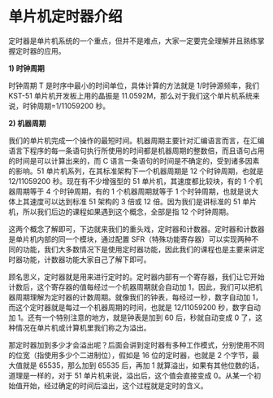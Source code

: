 # 单片机定时器介绍

定时器是单片机系统的一个重点，但并不是难点，大家一定要完全理解并且熟练掌握定时器的应用。

**1) 时钟周期**

时钟周期 T 是时序中最小的时间单位，具体计算的方法就是 1/时钟源频率，我们 KST-51 单片机开发板上用的晶振是 11.0592M，那么对于我们这个单片机系统来说，时钟周期=1/11059200 秒。

**2) 机器周期**

我们的单片机完成一个操作的最短时间。机器周期主要针对汇编语言而言，在汇编语言下程序的每一条语句执行所使用的时间都是机器周期的整数倍，而且语句占用的时间是可以计算出来的，而 C 语言一条语句的时间是不确定的，受到诸多因素的影响。51 单片机系列，在其标准架构下一个机器周期是 12 个时钟周期，也就是 12/11059200 秒。现在有不少增强型的 51 单片机，其速度都比较块，有的 1 个机器周期等于 4 个时钟周期，有的 1 个机器周期就等于 1 个时钟周期，也就是说大体上其速度可以达到标准 51 架构的 3 倍或 12 倍。因为我们是讲标准的 51 单片机，所以我们后边的课程如果遇到这个概念，全部是指 12 个时钟周期。

这两个概念了解即可，下边就来我们的重头戏，定时器和计数器。定时器和计数器是单片机内部的同一个模块，通过配置 SFR（特殊功能寄存器）可以实现两种不同的功能，我们大多数情况下是使用定时器功能，因此我们的课程也是主要来讲定时器功能，计数器功能大家自己了解下即可。

顾名思义，定时器就是用来进行定时的。定时器内部有一个寄存器，我们让它开始计数后，这个寄存器的值每经过一个机器周期就会自动加 1，因此，我们可以把机器周期理解为定时器的计数周期。就像我们的钟表，每经过一秒，数字自动加 1，而这个定时器就是每过一个机器周期的时间，也就是 12/11059200 秒，数字自动加 1。还有一个特别注意的地方，就是钟表是加到 60 后，秒就自动变成 0 了，这种情况在单片机或计算机里我们称之为溢出。

那定时器加到多少才会溢出呢？后面会讲到定时器有多种工作模式，分别使用不同的位宽（指使用多少个二进制位），假如是 16 位的定时器，也就是 2 个字节，最大值就是 65535，那么加到 65535 后，再加 1 就算溢出，如果有其他位数的话，道理是一样的，对于 51 单片机来说，溢出后，这个值会直接变成 0。从某一个初始值开始，经过确定的时间后溢出，这个过程就是定时的含义。